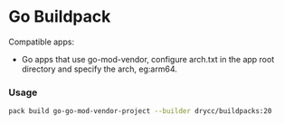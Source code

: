 # Go Buildpack

Compatible apps:
- Go apps that use go-mod-vendor, configure arch.txt in the app root directory and specify the arch, eg:arm64.

### Usage

```bash
pack build go-go-mod-vendor-project --builder drycc/buildpacks:20
```